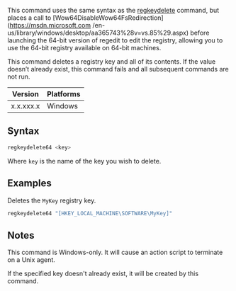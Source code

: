 
This command uses the same syntax as the [regkeydelete](./regkeydelete.html) command, 
but places a call to [Wow64DisableWow64FsRedirection](https://msdn.microsoft.com /en-us/library/windows/desktop/aa365743%28v=vs.85%29.aspx) 
before launching the 64-bit version of regedit to edit the registry, allowing you to use 
the 64-bit registry available on 64-bit machines.

This command deletes a registry key and all of its contents. 
If the value doesn’t already exist, this command fails and all subsequent commands are not run.

Version | Platforms
--- | ---
x.x.xxx.x | Windows

## Syntax

```actionscript
regkeydelete64 <key>
```

Where `key` is the name of the key you wish to delete.

## Examples

Deletes the `MyKey` registry key. 

```actionscript
regkeydelete64 "[HKEY_LOCAL_MACHINE\SOFTWARE\MyKey]"
```

## Notes

This command is Windows-only. It will cause an action script to terminate on a
Unix agent.

If the specified key doesn't already exist, it will be created by this command.
